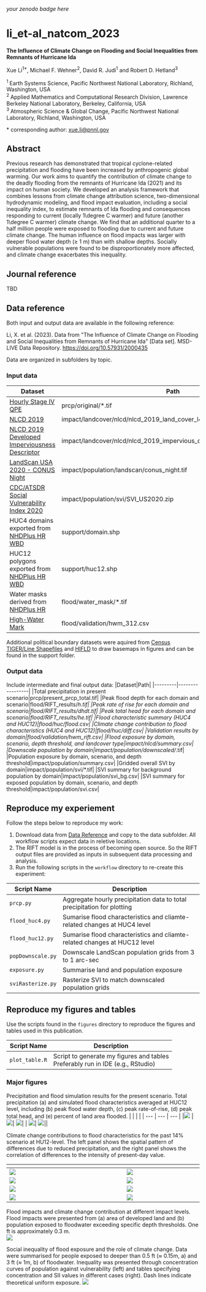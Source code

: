 _your zenodo badge here_

# li_et-al_natcom_2023

**The Influence of Climate Change on Flooding and Social Inequalities from Remnants of Hurricane Ida**

Xue Li<sup>1\*</sup>, Michael F. Wehner<sup>2</sup>, David R. Judi<sup>1</sup> and Robert D. Hetland<sup>3</sup>

<sup>1 </sup> Earth Systems Science, Pacific Northwest National Laboratory, Richland, Washington, USA  
<sup>2 </sup> Applied Mathematics and Computational Research Division, Lawrence Berkeley National Laboratory, Berkeley, California, USA  
<sup>3 </sup> Atmospheric Science & Global Change, Pacific Northwest National Laboratory, Richland, Washington, USA

\* corresponding author:  xue.li@pnnl.gov

## Abstract
Previous research has demonstrated that tropical cyclone-related precipitation and flooding have been increased by anthropogenic global warming. Our work aims to quantify the contribution of climate change to the deadly flooding from the remnants of Hurricane Ida (2021) and its impact on human society. We developed an analysis framework that combines lessons from climate change attribution science, two-dimensional hydrodynamic modeling, and flood impact evaluation, including a social inequality index, to estimate remnants of Ida flooding and consequences responding to current (locally 1\degree C warmer) and future (another 1\degree C warmer) climate change. We find that an additional quarter to a half million people were exposed to flooding due to current and future climate change. The human influence on flood impacts was larger with deeper flood water depth ($\ge$ 1 m) than with shallow depths. Socially vulnerable populations were found to be disproportionately more affected, and climate change exacerbates this inequality.


## Journal reference
TBD

<!-- ## Code reference
References for each minted software release for all code involved.  

These are generated by Zenodo automatically when conducting a release when Zenodo has been linked to your GitHub repository. The Zenodo references are built by setting the author order in order of contribution to the code using the author's GitHub user name.  This citation can, and likely should, be edited without altering the DOI.

If you have modified a codebase that is outside of a formal release, and the modifications are not planned on being merged back into a version, fork the parent repository and add a `.<shortname>` to the version number of the parent and construct your own name.  For example, `v1.2.5.hydro`.

Human, I.M. (2021, April 14). Project/repo:v0.1.0 (Version v0.1.0). Zenodo. http://doi.org/some-doi-number/zenodo.7777777 -->

## Data reference
Both input and output data are available in the following reference:

Li, X. et al. (2023). Data from "The Influence of Climate Change on Flooding and Social Inequalities from Remnants of Hurricane Ida" [Data set]. MSD-LIVE Data Repository. https://doi.org/10.57931/2000435  

Data are organized in subfolders by topic.

### Input data
|Dataset|Path|
|---------|-----------------|
|[Hourly Stage IV QPE](https://doi.org/10.5065/D6PG1QDD)|prcp/original/*.tif|
|[NLCD 2019](https://www.mrlc.gov/data/nlcd-2019-land-cover-conus)|impact/landcover/nlcd/nlcd_2019_land_cover_l48_20210604.zip|
|[NLCD 2019 Developed Imperviousness Descriptor](https://www.mrlc.gov/data/nlcd-2019-land-cover-conus)|impact/landcover/nlcd/nlcd_2019_impervious_descriptor_l48_20210604.zip|
|[LandScan USA 2020 - CONUS Night](https://doi.org/10.48690/1523373)|impact/population/landscan/conus_night.tif|
|[CDC/ATSDR Social Vulnerability Index 2020](https://www.atsdr.cdc.gov/placeandhealth/svi/data_documentation_download.html)|impact/population/svi/SVI_US2020.zip|
|HUC4 domains exported from [NHDPlus HR WBD](https://www.usgs.gov/national-hydrography/nhdplus-high-resolution)|support/domain.shp|
|HUC12 polygons exported from [NHDPlus HR WBD](https://www.usgs.gov/national-hydrography/nhdplus-high-resolution)|support/huc12.shp|
|Water masks derived from [NHDPlus HR](https://www.usgs.gov/national-hydrography/nhdplus-high-resolution)|flood/water_mask/*.tif|
|[High-Water Mark](https://stn.wim.usgs.gov/STNDataPortal/)|flood/validation/hwm_312.csv|

Additional political boundary datasets were aquired from [Census TIGER/Line Shapefiles](https://www.census.gov/geographies/mapping-files/time-series/geo/tiger-line-file.2020.html#list-tab-790442341) and [HIFLD](https://hifld-geoplatform.opendata.arcgis.com/datasets/geoplatform::political-boundaries-area/explore) to draw basemaps in figures and can be found in the support folder.

### Output data
Include intermediate and final output data:
|Dataset|Path|
|---------|-----------------|
|Total precipitation in present scenario|prcp/present_prcp_total.tif|
|Peak flood depth for each domain and scenario|flood/RIFT_results/*h.tif|
|Peak rate of rise for each domain and scenario|flood/RIFT_results/*dhdt.tif|
|Peak total head for each domain and scenario|flood/RIFT_results/*he.tif|
|Flood characteristic summary (HUC4 and HUC12)|flood/huc*/flood.csv|
|Climate change contribution to flood characteristics (HUC4 and HUC12)|flood/huc*/diff.csv|
|Validation results by domain|flood/validation/hwm_rift.csv|
|Flood exposure by domain, scenario, depth threshold, and landcover type|impact/nlcd/summary.csv|
|Downscale population by domain|impact/population/downscaled/*.tif|
|Population exposure by domain, scenario, and depth threshold|impact/population/summary.csv|
|Gridded overall SVI by domain|impact/population/svi/*.tif|
|SVI summary for background population by domain|impact/population/svi_bg.csv|
|SVI summary for exposed population by domain, scenario, and depth threshold|impact/population/svi.csv|


<!-- ## Contributing modeling software
| Model | Version | Repository Link | DOI |
|-------|---------|-----------------|-----|
| model 1 | version | link to code repository | link to DOI dataset |
| model 2 | version | link to code repository | link to DOI dataset |
| component 1 | version | link to code repository | link to DOI dataset | -->

## Reproduce my experiement
Follow the steps below to reproduce my work:

1. Download data from [Data Reference](#input-data) and copy to the data subfolder. All workflow scripts expect data in reletive locations.
2. The RIFT model is in the process of becoming open source. So the RIFT output files are provided as inputs in subsequent data processing and analysis.
2. Run the following scripts in the `workflow` directory to re-create this experiment:

| Script Name | Description | 
| --- | --- | 
| `prcp.py` | Aggregate hourly precipitation data to total precipitation for plotting | 
| `flood_huc4.py` | Sumarise flood characteristics and cliamte-related changes at HUC4 level | 
| `flood_huc12.py` | Sumarise flood characteristics and cliamte-related changes at HUC12 level | 
| `popDownscale.py` | Downscale LandScan population grids from 3 to 1 arc-sec| 
| `exposure.py` | Summarise land and population exposure | 
| `sviRasterize.py` | Rasterize SVI to match downscaled population grids | 

## Reproduce my figures and tables
Use the scripts found in the `figures` directory to reproduce the figures and tables used in this publication.

| Script Name | Description | 
| --- | --- | 
| `plot_table.R` | Script to generate my figures and tables <br> Preferably run in IDE (e.g., RStudio) |

### Major figures
Precipitation and flood simulation results for the present scenario. Total precipitation (a) and simulated flood characteristics averaged at HUC12 level, including (b) peak flood water depth, (c) peak rate-of-rise, (d) peak total head, and (e) percent of land area flooded.
|  |  |  |
| --- | --- | --- | 
|![](./figures/domain.png)  |  ![](./figures/h_present.png)| ![](./figures/dhdt_present.png)|
|  ![](./figures/he_present.png)| ![](./figures/ext_present.png)||

Climate change contributions to flood characteristics for the past 14% scenario at HU12-level. The left panel shows the spatial pattern of differences due to reduced precipitation, and the right panel shows the correlation of differences to the intensity of present-day value.

|<div style="width:290px"> </div>|<div style="width:290px"> </div>|<div style="width:290px"> </div>|
| --- | --- |--- |
|![](./figures/h_diff_p14.png)|![](./figures/h_diff_p14_lm.png)||
|![](./figures/dhdt_diff_p14.png)|![](./figures/dhdt_diff_p14_lm.png)||
|![](./figures/he_diff_p14.png)|![](./figures/he_diff_p14_lm.png)||
|![](./figures/ext_diff_p14.png)|![](./figures/ext_diff_p14_lm.png)||

Flood impacts and climate change contribution at different impact levels. Flood impacts were presented from (a) area of developed land and (b) population exposed to floodwater exceeding specific depth thresholds. One ft is approximately 0.3 m.  
![](./figures/impact_depth.png)

Social inequality of flood exposure and the role of climate change. Data were summarised for people exposed to deeper than 0.5 ft (≈ 0.15m, a) and 3 ft (≈ 1m, b) of floodwater. Inequality was presented through concentration curves of population against vulnerability (left) and tables specifying concentration and SII values in different cases (right). Dash lines indicate theoretical uniform exposure.
![](./figures/svi_ssi.png)
